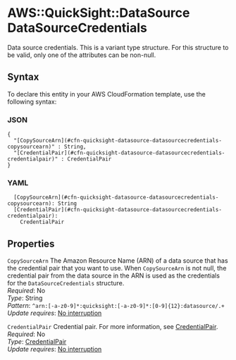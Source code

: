 # AWS::QuickSight::DataSource DataSourceCredentials<a name="aws-properties-quicksight-datasource-datasourcecredentials"></a>

Data source credentials\. This is a variant type structure\. For this structure to be valid, only one of the attributes can be non\-null\.

## Syntax<a name="aws-properties-quicksight-datasource-datasourcecredentials-syntax"></a>

To declare this entity in your AWS CloudFormation template, use the following syntax:

### JSON<a name="aws-properties-quicksight-datasource-datasourcecredentials-syntax.json"></a>

```
{
  "[CopySourceArn](#cfn-quicksight-datasource-datasourcecredentials-copysourcearn)" : String,
  "[CredentialPair](#cfn-quicksight-datasource-datasourcecredentials-credentialpair)" : CredentialPair
}
```

### YAML<a name="aws-properties-quicksight-datasource-datasourcecredentials-syntax.yaml"></a>

```
  [CopySourceArn](#cfn-quicksight-datasource-datasourcecredentials-copysourcearn): String
  [CredentialPair](#cfn-quicksight-datasource-datasourcecredentials-credentialpair): 
    CredentialPair
```

## Properties<a name="aws-properties-quicksight-datasource-datasourcecredentials-properties"></a>

`CopySourceArn`  <a name="cfn-quicksight-datasource-datasourcecredentials-copysourcearn"></a>
The Amazon Resource Name \(ARN\) of a data source that has the credential pair that you want to use\. When `CopySourceArn` is not null, the credential pair from the data source in the ARN is used as the credentials for the `DataSourceCredentials` structure\.  
*Required*: No  
*Type*: String  
*Pattern*: `^arn:[-a-z0-9]*:quicksight:[-a-z0-9]*:[0-9]{12}:datasource/.+`  
*Update requires*: [No interruption](https://docs.aws.amazon.com/AWSCloudFormation/latest/UserGuide/using-cfn-updating-stacks-update-behaviors.html#update-no-interrupt)

`CredentialPair`  <a name="cfn-quicksight-datasource-datasourcecredentials-credentialpair"></a>
Credential pair\. For more information, see [CredentialPair](https://docs.aws.amazon.com/AWSCloudFormation/latest/UserGuide/aws-properties-quicksight-datasource-datasourcecredentials.html#cfn-quicksight-datasource-datasourcecredentials-credentialpair)\.  
*Required*: No  
*Type*: [CredentialPair](aws-properties-quicksight-datasource-credentialpair.md)  
*Update requires*: [No interruption](https://docs.aws.amazon.com/AWSCloudFormation/latest/UserGuide/using-cfn-updating-stacks-update-behaviors.html#update-no-interrupt)